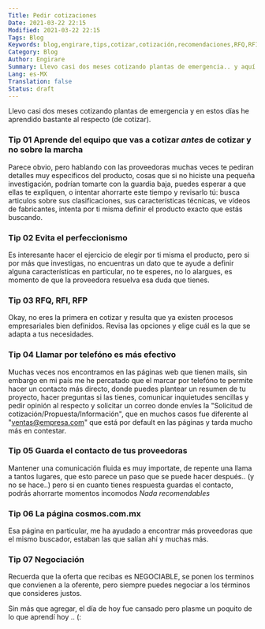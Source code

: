 ```yaml
---
Title: Pedir cotizaciones
Date: 2021-03-22 22:15
Modified: 2021-03-22 22:15
Tags: Blog
Keywords: blog,engirare,tips,cotizar,cotización,recomendaciones,RFQ,RFI,RFP
Category: Blog
Author: Engirare
Summary: Llevo casi dos meses cotizando plantas de emergencia.. y aquí te doy algunas recomendaciones para cotizar equipos (:
Lang: es-MX
Translation: false
Status: draft
---
```


Llevo casi dos meses cotizando plantas de emergencia y en estos días he aprendido bastante al respecto (de cotizar).

### Tip 01 Aprende del equipo que vas a cotizar _antes_ de cotizar y no sobre la marcha

Parece obvio, pero hablando con las proveedoras muchas veces te pediran detalles muy especificos del producto, cosas que si no hiciste una pequeña investigación, podrían tomarte con la guardia baja, puedes esperar a que ellas te expliquen, o intentar ahorrarte este tiempo y revisarlo tú: busca articulos sobre sus clasificaciones, sus características técnicas, ve vídeos de fabricantes, intenta por ti misma definir el producto exacto que estás buscando.

### Tip 02 Evita el perfeccionismo

Es interesante hacer el ejercicio de elegir por ti misma el producto, pero si por más que investigas, no encuentras un dato que te ayude a definir alguna características en particular, no te esperes, no lo alargues, es momento de que la proveedora resuelva esa duda que tienes.

### Tip 03 RFQ, RFI, RFP

Okay, no eres la primera en cotizar y resulta que ya existen procesos empresariales bien definidos. Revisa las opciones y elige cuál es la que se adapta a tus necesidades.

### Tip 04 Llamar por telefóno es más efectivo

Muchas veces nos encontramos en las páginas web que tienen mails, sin embargo en mi país me he percatado que el marcar por telefóno te permite hacer un contacto más directo, donde puedes plantear un resumen de tu proyecto, hacer preguntas si las tienes, comunicar inquietudes sencillas y pedir opinión al respecto y solicitar un correo donde envíes la "Solicitud de cotización/Propuesta/Información", que en muchos casos fue diferente al "ventas@empresa.com" que está por default en las páginas y tarda mucho más en contestar.

### Tip 05 Guarda el contacto de tus proveedoras

Mantener una comunicación fluida es muy importate, de repente una llama a tantos lugares, que esto parece un paso que se puede hacer después.. (y no se hace..) pero si en cuanto tienes respuesta guardas el contacto, podrás ahorrarte momentos incomodos _Nada recomendables_

### Tip 06 La página cosmos.com.mx

Esa página en particular, me ha ayudado a encontrar más proveedoras que el mismo buscador, estaban las que salían ahí y muchas más.

### Tip 07 Negociación

Recuerda que la oferta que recibas es NEGOCIABLE, se ponen los terminos que convienen a la oferente, pero siempre puedes negociar a los términos que consideres justos.

Sin más que agregar, el día de hoy fue cansado pero plasme un poquito de lo que aprendí hoy .. (:

